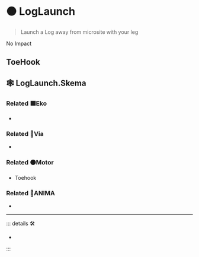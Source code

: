 # 🟠 <motor>LogLaunch</motor>

> Launch a Log away from microsite with your leg

No Impact

## ToeHook

## 🕸 LogLaunch.Skema

### Related 🟩<ekos>Eko</ekos>

-

### Related 🔻<via>Via</via>

-

### Related 🟠<motor>Motor</motor>

- Toehook

### Related 💜<anima>ANIMA</anima>

-

---

<!-- =================================================== -->
<!-- =================================================== -->
<!-- =================================================== -->
<!-- =================================================== -->
<!-- =================================================== -->
::: details 🛠

-

:::

